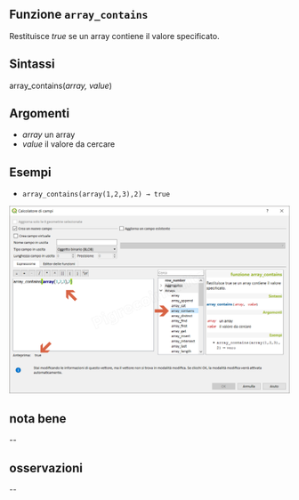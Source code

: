 ## Funzione `array_contains`

Restituisce _true_ se un array contiene il valore specificato.

## Sintassi

array_contains(_array, value_)

## Argomenti

* _array_ un array
* _value_ il valore da cercare

## Esempi

* `array_contains(array(1,2,3),2) → true`

![](/img/arrays/array_contains/array_contains1.png)

## nota bene

--

## osservazioni

--